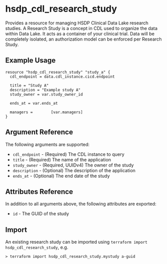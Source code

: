 # hsdp_cdl_research_study

Provides a resource for managing HSDP Clinical Data Lake research studies.
A Research Study is a concept in CDL used to organize the data within Data Lake. 
It acts as a container of your clinical trial. Data will be completely isolated,
an authorization model can be enforced per Research Study.

## Example Usage

```hcl
resource "hsdp_cdl_research_study" "study_a" {
  cdl_endpoint = data.cdl_instance.cicd.endpoint
  
  title = "Study A"
  description = "Example study A"
  study_owner = var.study_owner_id
          
  ends_at = var.ends_at
  
  managers =        [var.managers]
} 
```

## Argument Reference

The following arguments are supported:

* `cdl_endpoint` - (Required) The CDL instance to query
* `title` - (Required) The name of the application
* `study_owner` - (Required, UUIDv4) The owner of the study
* `description` - (Optional) The description of the application
* `ends_at` - (Optional) The end date of the study

## Attributes Reference

In addition to all arguments above, the following attributes are exported:

* `id` - The GUID of the study

## Import

An existing research study can be imported using `terraform import hsdp_cdl_research_study`, e.g.

```shell
> terraform import hsdp_cdl_research_study.mystudy a-guid
```

